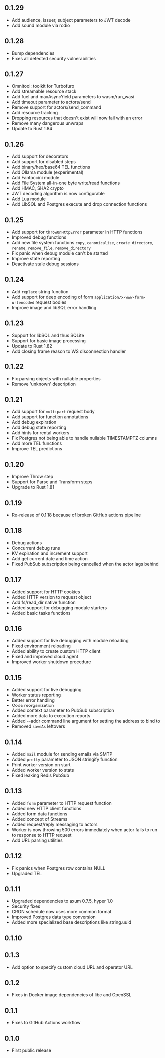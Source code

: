## 0.1.29
* Add audience, issuer, subject parameters to JWT decode
* Add sound module via rodio

## 0.1.28
* Bump dependencies
* Fixes all detected security vulnerabilities

## 0.1.27
* Omnitool: toolkit for Turbofuro
* Add streamable resource stack
* Add fuel and maxAsyncYield parameters to wasm/run_wasi  
* Add timeout parameter to actors/send
* Remove support for actors/send_command
* Add resource tracking
* Dropping resources that doesn't exist will now fail with an error
* Remove many dangerous unwraps
* Update to Rust 1.84

## 0.1.26
* Add support for decorators
* Add support for disabled steps
* Add binary/hex/base64 TEL functions
* Add Ollama module (experimental)
* Add Fantoccini module
* Add File System all-in-one byte write/read functions
* Add HMAC, SHA2 crypto
* JWT decoding algorithm is now configurable
* Add Lua module
* Add LibSQL and Postgres execute and drop connection functions

## 0.1.25
* Add support for `throwOnHttpError` parameter in HTTP functions
* Improved debug functions
* Add new file system functions `copy`, `canonicalize`, `create_directory`, `rename`, `remove_file`, `remove_directory`
* Fix panic when debug module can't be started
* Improve state reporting
* Deactivate stale debug sessions

## 0.1.24
* Add `replace` string function
* Add support for deep encoding of form `application/x-www-form-urlencoded` request bodies
* Improve image and libSQL error handling

## 0.1.23
* Support for libSQL and thus SQLite
* Support for basic image processing
* Update to Rust 1.82
* Add closing frame reason to WS disconnection handler

## 0.1.22
* Fix parsing objects with nullable properties
* Remove 'unknown' description

## 0.1.21
* Add support for `multipart` request body
* Add support for function annotations
* Add debug expiration
* Add debug state reporting
* Add hints for rental workers
* Fix Postgres not being able to handle nullable TIMESTAMPTZ columns
* Add more TEL functions
* Improve TEL predictions

## 0.1.20
* Improve Throw step
* Support for Parse and Transform steps
* Upgrade to Rust 1.81

## 0.1.19
* Re-release of 0.1.18 because of broken GitHub actions pipeline

## 0.1.18
* Debug actions
* Concurrent debug runs
* KV expiration and increment support
* Add get current date and time action
* Fixed PubSub subscription being cancelled when the actor lags behind

## 0.1.17
* Added support for HTTP cookies
* Added HTTP version to request object
* Add fs/read_dir native function
* Added support for debugging module starters
* Added basic tasks functions

## 0.1.16
* Added support for live debugging with module reloading
* Fixed environment reloading
* Added ability to create custom HTTP client
* Fixed and improved cloud agent
* Improved worker shutdown procedure

## 0.1.15
* Added support for live debugging  
* Worker status reporting
* Better error handling
* Code reorganization
* Added context parameter to PubSub subscription
* Added more data to execution reports
* Added --addr command line argument for setting the address to bind to
* Removed `saveAs` leftovers

## 0.1.14
* Added `mail` module for sending emails via SMTP
* Added `pretty` parameter to JSON stringify function
* Print worker version on start
* Added worker version to stats
* Fixed leaking Redis PubSub

## 0.1.13
* Added `form` parameter to HTTP request function
* Added new HTTP client functions
* Added form data functions
* Added concept of Streams
* Added request/reply messaging to actors
* Worker is now throwing 500 errors immediately when actor fails to run to response to HTTP request
* Add URL parsing utilities

## 0.1.12
* Fix panics when Postgres row contains NULL
* Upgraded TEL

## 0.1.11
* Upgraded dependencies to axum 0.7.5, hyper 1.0
* Security fixes
* CRON schedule now uses more common format
* Improved Postgres data type conversion
* Added more specialized base descriptions like string.uuid

## 0.1.10

## 0.1.3
* Add option to specify custom cloud URL and operator URL

## 0.1.2
* Fixes in Docker image dependencies of libc and OpenSSL

## 0.1.1
* Fixes to GitHub Actions workflow

## 0.1.0
* First public release